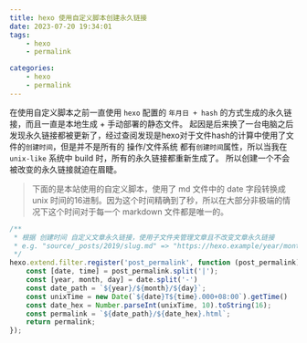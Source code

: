 ```yaml
---
title: hexo 使用自定义脚本创建永久链接
date: 2023-07-20 19:34:01
tags:
    - hexo
    - permalink

categories:
    - hexo
    - permalink
---
```


<!-- more -->
在使用自定义脚本之前一直使用 `hexo` 配置的 `年月日 + hash` 的方式生成的永久链接，而且一直是本地生成 + 手动部署的静态文件。
起因是后来换了一台电脑之后发现永久链接都被更新了，经过查阅发现是hexo对于文件hash的计算中使用了文件的`创建时间`，但是并不是所有的 操作/文件系统 都有`创建时间`属性，所以当我在 `unix-like` 系统中 build 时，所有的永久链接都重新生成了。
所以创建一个不会被改变的永久链接就迫在眉睫。

>下面的是本站使用的自定义脚本，使用了 md 文件中的 date 字段转换成 unix 时间的16进制。因为这个时间精确到了秒，所以在大部分非极端的情况下这个时间对于每一个 markdown 文件都是唯一的。
```javascript
/**
 * 根据 创建时间 自定义文章永久链接，使用子文件夹管理文章且不改变文章永久链接
 * e.g. "source/_posts/2019/slug.md" => "https://hexo.example/year/month/day/date_hexo.html"
 */
hexo.extend.filter.register('post_permalink', function (post_permalink) {
    const [date, time] = post_permalink.split('|');
    const [year, month, day] = date.split('-')
    const date_path = `${year}/${month}/${day}`;
    const unixTime = new Date(`${date}T${time}.000+08:00`).getTime()
    const date_hex = Number.parseInt(unixTime, 10).toString(16);
    const permalink = `${date_path}/${date_hex}.html`;
    return permalink;
});
```